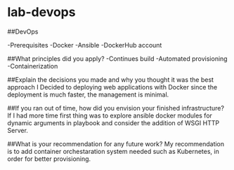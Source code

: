 # lab-devops
##DevOps

-Prerequisites
-Docker
-Ansible
-DockerHub account

##What principles did you apply?
-Continues build
-Automated provisioning
-Containerization

##Explain the decisions you made and why you thought it was the best approach
I Decided to deploying web applications with Docker since the deployment is much faster, the management is minimal.

##If you ran out of time, how did you envision your finished infrastructure?
If I had more time first thing was to explore ansible docker modules for dynamic arguments in playbook and consider the addition of WSGI HTTP Server. 

##What is your recommendation for any future work?
My recommendation is to add container orchestaration system needed such as Kubernetes, in order for better provisioning.
